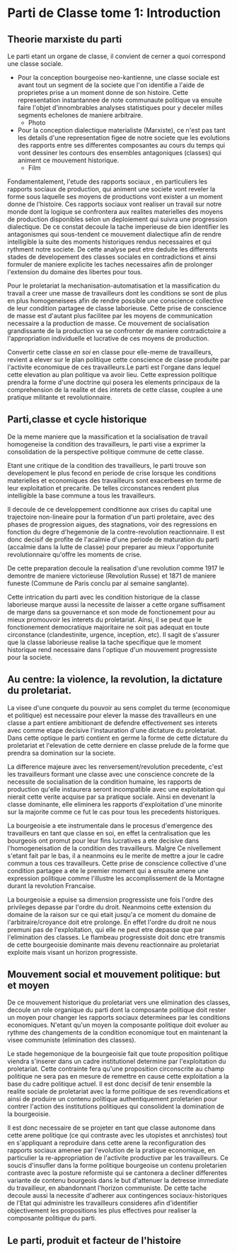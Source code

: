 # Parti de Classe tome 1: Introduction
## Theorie marxiste du parti
Le parti etant un organe de classe, il convient de cerner a quoi correspond une classe sociale. 
- Pour la conception bourgeoise neo-kantienne, une classe sociale est avant tout un segment de la societe que l'on identifie a l'aide de proprietes prise a un moment donne de son histoire. Cette representation instantannee de note communaute politique va ensuite faire l'objet d'innombrables analyses statistiques pour y deceler milles segments echelones de maniere arbitraire.
    - Photo
- Pour la conception dialectique materialiste (Marxiste), ce n'est pas tant les details d'une representation figee de notre societe que les evolutions des rapports entre ses differentes composantes au cours du temps qui vont dessiner les contours des ensembles antagoniques (classes) qui animent ce mouvement historique.
    - Film

Fondamentalement, l'etude des rapports sociaux , en particuliers les rapports sociaux de production, qui animent une societe vont reveler la forme sous laquelle ses moyens de productions vont exister a un moment donne de l'histoire. Ces rapports sociaux vont realiser un travail sur notre monde dont la logique se confrontera aux realites materielles des moyens de production disponibles selon un deploiement qui suivra une progression dialectique. De ce constat decoule la tache imperieuse de bien identifier les antagonismes qui sous-tendent ce mouvement dialectique afin de rendre intelligible la suite des moments historiques rendus necessaires et qui rythment notre societe. De cette analyse peut etre deduite les differents stades de developement des classes sociales en contradictions et ainsi formuler de maniere explicite les taches necessaires afin de prolonger l'extension du domaine des libertes pour tous.

Pour le proletariat la mechanisation-automatisation et la massification du travail a creer une masse de travailleurs dont les conditions se sont de plus en plus homogeneisees afin de rendre possible une conscience collective de leur condition partagee de classe laborieuse. Cette prise de conscience de masse est d'autant plus facilitee par les moyens de communication necessaire a la production de masse. Ce mouvement de socialisation grandissante de la production va se confronter de maniere contradictoire a l'appropriation individuelle et lucrative de ces moyens de production. 

Convertir cette classe *en soi* en classe pour elle-meme de travailleurs, revient a elever sur le plan politique cette conscience de classe produite par l'activite economique de ces travailleurs.Le parti est l'organe dans lequel cette elevation au plan politique va avoir lieu. Cette expression politique prendra la forme d'une doctrine qui posera les elements principaux de la comprehension de la realite et des interets de cette classe, couplee a une pratique militante et revolutionnaire.

## Parti,classe et cycle historique
De la meme maniere que la massification et la socialisation de travail homogeneise la condition des travailleurs, le parti vise a exprimer la consolidation de la perspective politique commune de cette classe. 

Etant une critique de la condition des travailleurs, le parti trouve son developement le plus fecond en periode de crise lorsque les conditions materielles et economiques des travailleurs sont exacerbees en terme de leur exploitation et precarite. De telles circonstances rendent plus intelligible la base commune a tous les travailleurs.

Il decoule de ce developpement conditionne aux crises du capital une trajectoire non-lineaire pour la formation d'un parti proletaire, avec des phases de progression aigues, des stagnations, voir des regressions en fonction du degre d'hegemonie de la contre-revolution reactionnaire. Il est donc decisif de profite de l'acalmie d'une periode de maturation du parti (accalmie dans la lutte de classe) pour preparer au mieux l'opportunite revolutionnaire qu'offre les moments de crise.

De cette preparation decoule la realisation d'une revolution comme 1917 le demontre de maniere victorieuse (Revolution Russe) et 1871 de maniere funeste (Commune de Paris conclu par al semaine sanglante).

Cette intrication du parti avec les condition historique de la classe laborieuse marque aussi la necessite de laisser a cette organe suffisament de marge dans sa gouvernance et son mode de fonctionement pour au mieux promouvoir les interets du proletariat. Ainsi, il se peut que le fonctionement democratique majoritaire ne soit pas adequat en toute circonstance (clandestinite, urgence, inception, etc). Il sagit de s'assurer que la classe laborieuse realise la tache specifique que le moment historique rend necessaire dans l'optique d'un mouvement progressiste pour la societe.

## Au centre: la violence, la revolution, la dictature du proletariat.
La visee d'une conquete du pouvoir au sens complet du terme (economique et politique) est necessaire pour elever la masse des travailleurs en une classe a part entiere ambitionant de defendre effectivement ses interets avec comme etape decisive l'instauration d'une dictature du proletariat. Dans cette optique le parti contient en germe la forme de cette dictature du proletariat et l'elevation de cette derniere en classe prelude de la forme que prendra sa domination sur la societe.

La difference majeure avec les renversement/revolution precedente, c'est les travailleurs formant une classe avec une conscience concrete de la necessite de socialisation de la condition humaine, les rapports de production qu'elle instaurera seront incompatible avec une exploitation qui nierait cette verite acquise par sa pratique sociale. Ainsi en devenant la classe dominante, elle eliminera les rapports d'exploitation d'une minorite sur la majorite comme ce fut le cas pour tous les precedents historiques.

La bourgeoisie a ete instrumentale dans le procesus d'emergence des travailleurs en tant que classe en soi, en effet la centralisation que les bourgeois ont promut pour leur fins lucratives a ete decisive dans l'homogeneisation de la condition des travailleurs. Malgre Ce nivellement s'etant fait par le bas, il a neanmoins eu le merite de mettre a jour le cadre commun a tous ces travailleurs. Cette prise de conscience collective d'une condition partagee a ete le premier moment qui a ensuite amene une expression politique comme l'illustre les accomplissement de la Montagne durant la revolution Francaise.

La bourgeoisie a epuise sa dimension progressiste une fois l'ordre des privileges depasse par l'ordre du droit. Neanmoins cette extension du domaine de la raison sur ce qui etait jusqu'a ce moment du domaine de l'arbitraire/croyance doit etre prolonge. En effet l'ordre du droit ne nous premuni pas de l'exploitation, qui elle ne peut etre depasse que par l'elimination des classes. Le flambeau progressiste doit donc etre transmis de cette bourgeoisie dominante mais devenu reactionnaire au proletariat exploite mais visant un horizon progressiste.

## Mouvement social et mouvement politique: but et moyen
De ce mouvement historique du proletariat vers une elimination des classes, decoule un role organique du parti dont la composante politique doit rester un moyen pour changer les rapports sociaux determinees par les conditions economiques. N'etant qu'un moyen la composante politique doit evoluer au rythme des changements de la condition economique tout en maintenant la visee communiste (elimination des classes).

Le stade hegemonique de la bourgeoisie fait que toute proposition politique viendra s'inserer dans un cadre institutionel determine par l'exploitation du proletariat. Cette contrainte fera qu'une proposition circonscrite au champ politique ne sera pas en mesure de remettre en cause cette exploitation a la base du cadre politique actuel. Il est donc decisif de tenir ensemble la realite sociale de proletariat avec la forme politique de ses revendications et ainsi de produire un contenu politique authentiquement proletarien pour contrer l'action des institutions politiques qui consolident la domination de la bourgeoisie.

Il est donc necessaire de se projeter en tant que classe autonome dans cette arene politique (ce qui contraste avec les utopistes et anrchistes) tout en s'appliquant a reproduire dans cette arene la reconfiguration des rapports sociaux amenee par l'evolution de la pratique economique, en particulier la re-appropriation de l'activite productive par les travailleurs. Ce soucis d'insufler dans la forme politique bourgeoise un contenu proletarien contraste avec la posture reformiste qui se cantonera a decliner differentes variante de contenu bourgeois dans le but d'attenuer la detresse immediate du travailleur, en abandonnant l'horizon communiste. De cette tache decoule aussi la necessite d'adherer aux contingences sociaux-historiques de l'Etat qui administre les travailleurs consideres afin d'identifier objectivement les propositions les plus effectives pour realiser la composante politique du parti.

## Le parti, produit et facteur de l'histoire
